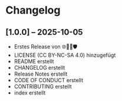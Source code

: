 # Changelog

## [1.0.0] – 2025-10-05
- Erstes Release von 🌐🐾🌱🛡️
- LICENSE (CC BY-NC-SA 4.0) hinzugefügt
- README erstellt
- CHANGELOG erstellt
- Release Notes erstellt
- CODE OF CONDUCT erstellt
- CONTRIBUTING erstellt
- index erstellt
